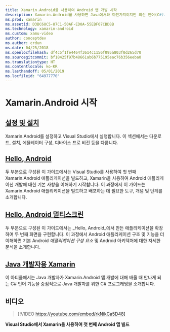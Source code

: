 ```yaml
---
title: Xamarin.Android를 사용하여 Android 앱 개발 시작
description: Xamarin.Android를 사용하면 Java에서와 마찬가지이지만 최신 언어(C#)의 유연성 및 간결함, .NET BCL(기본 클래스 라이브러리)의 기능 및 첫 번째 클래스 IDE(Visual Studio)를 활용한 동일한 UI 컨트롤을 사용하여 Android 애플리케이션을 만들 수 있습니다. 이 시리즈에서는 Xamarin.Android 개발의 기본 사항을 소개합니다. 설정 및 설치부터 첫 번째 애플리케이션을 빌드하는 작업까지 설명합니다.
ms.prod: xamarin
ms.assetid: D3BC68C5-87C1-50AF-ED0A-55EBF07CBD8B
ms.technology: xamarin-android
ms.custom: xamu-video
author: conceptdev
ms.author: crdun
ms.date: 04/25/2018
ms.openlocfilehash: df4c5f1fe4464f3614c1156f095a803f0d265d70
ms.sourcegitcommit: bf18425f97b48661ab6b775195eac76b356eeba0
ms.translationtype: HT
ms.contentlocale: ko-KR
ms.lasthandoff: 05/01/2019
ms.locfileid: "64977770"
---
```

# <a name="get-started-with-xamarinandroid"></a>Xamarin.Android 시작

## <a name="setup-and-installationandroidget-startedinstallationindexmd"></a>[설정 및 설치](~/android/get-started/installation/index.md)

Xamarin.Android를 설정하고 Visual Studio에서 실행합니다. 이 섹션에서는 다운로드, 설치, 에뮬레이터 구성, 디바이스 프로 비전 등을 다룹니다.

## <a name="hello-androidandroidget-startedhello-androidindexmd"></a>[Hello, Android](~/android/get-started/hello-android/index.md)

두 부분으로 구성된 이 가이드에서는 Visual Studio를 사용하여 첫 번째 Xamarin.Android 애플리케이션을 빌드하고, Xamarin을 사용하여 Android 애플리케이션 개발에 대한 기본 사항을 이해하기 시작합니다.
이 과정에서 이 가이드는 Xamarin.Android 애플리케이션을 빌드하고 배포하는 데 필요한 도구, 개념 및 단계를 소개합니다.

## <a name="hello-android-multiscreenandroidget-startedhello-android-multiscreenindexmd"></a>[Hello, Android 멀티스크린](~/android/get-started/hello-android-multiscreen/index.md)

두 부분으로 구성된 이 가이드에서는 _Hello, Android_에서 만든 애플리케이션을 확장하여 두 번째 화면을 구현합니다. 이 과정에서 Android 애플리케이션 구조 및 기능을 더 이해하면 기본 Android *애플리케이션 구성 요소* 및 Android 아키텍처에 대한 자세한 분석을 소개합니다.

## <a name="xamarin-for-java-developersandroidget-startedjava-developersmd"></a>[Java 개발자용 Xamarin](~/android/get-started/java-developers.md)

이 아티클에서는 Java 개발자가 Xamarin.Android 앱 개발에 대해 배울 때 만나게 되는 C# 언어 기능을 중점적으로 Java 개발자를 위한 C# 프로그래밍을 소개합니다.

## <a name="video"></a>비디오

> [!VIDEO https://youtube.com/embed/rkNikCa5D48]

**Visual Studio에서 Xamarin을 사용하여 첫 번째 Android 앱 빌드**